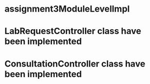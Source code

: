 # assignment3ModuleLevelImpl

# LabRequestController class have been implemented
# ConsultationController class have been implemented
